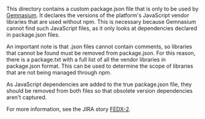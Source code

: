 This directory contains a custom package.json file that is only to be used by 
[Gemnasium](https://gemnasium.com/edx/edx-platform). It declares the versions
of the platform's JavaScript vendor libraries that are used without npm. This
is necessary because Gemnasium cannot find such JavaScript files, as it only
looks at dependencies declared in package.json files.

An important note is that .json files cannot contain comments, so libraries
that cannot be found must be removed from package.json. For this reason,
there is a package.txt with a full list of all the vendor libraries in
package.json format. This can be used to determine the scope of libraries
that are not being managed through npm.

As JavaScript dependencies are added to the true package.json file, they should
be removed from both files so that obsolete version dependencies aren't captured.

For more information, see the JIRA story [FEDX-2](https://openedx.atlassian.net/browse/FEDX-2).
